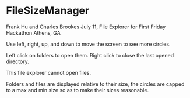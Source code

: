 FileSizeManager
===============
Frank Hu and Charles Brookes July 11, File Explorer for First Friday Hackathon Athens, GA

Use left, right, up, and down to move the screen to see more circles.

Left click on folders to open them.
Right click to close the last opened directory.

This file explorer cannot open files.

Folders and files are displayed relative to their size, the circles are capped to a max and min size so as to make their sizes reasonable.
